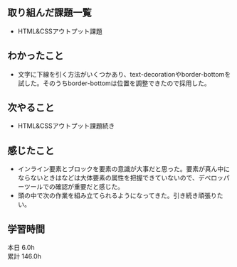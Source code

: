 ## 取り組んだ課題一覧
- HTML&CSSアウトプット課題
## わかったこと
- 文字に下線を引く方法がいくつかあり、text-decorationやborder-bottomを試した。そのうちborder-bottomは位置を調整できたので採用した。
## 次やること
- HTML&CSSアウトプット課題続き
## 感じたこと
- インライン要素とブロックを要素の意識が大事だと思った。要素が真ん中にならないときはなどは大体要素の属性を把握できていないので、デベロッパーツールでの確認が重要だと感じた。
- 頭の中で次の作業を組み立てられるようになってきた。引き続き頑張りたい。
## 学習時間
本日 6.0h  
累計 146.0h
